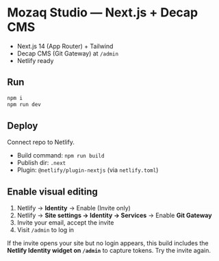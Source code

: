 # Mozaq Studio — Next.js + Decap CMS

- Next.js 14 (App Router) + Tailwind
- Decap CMS (Git Gateway) at `/admin`
- Netlify ready

## Run

```bash
npm i
npm run dev
```

## Deploy

Connect repo to Netlify.
- Build command: `npm run build`
- Publish dir: `.next`
- Plugin: `@netlify/plugin-nextjs` (via `netlify.toml`)

## Enable visual editing

1) Netlify → **Identity** → Enable (Invite only)
2) Netlify → **Site settings → Identity → Services** → Enable **Git Gateway**
3) Invite your email, accept the invite
4) Visit `/admin` to log in

If the invite opens your site but no login appears, this build includes the **Netlify Identity widget on `/admin`** to capture tokens. Try the invite again.
